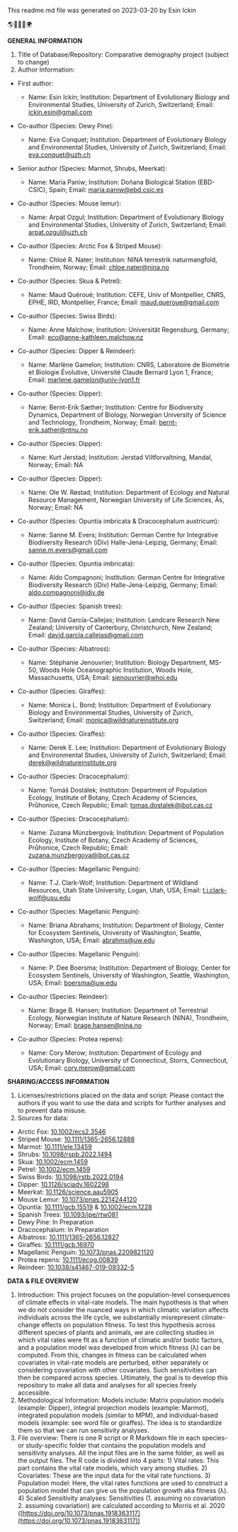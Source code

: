 This readme.md file was generated on 2023-03-20 by Esin Ickin

🌎🐧🦒🌿🌍

**GENERAL INFORMATION**
1. Title of Database/Repository: Comparative demography project (subject to change)
2. Author Information:
- First author:
   - Name: Esin Ickin; Institution: Department of Evolutionary Biology and Environmental Studies, University of Zurich, Switzerland; Email: ickin.esin@gmail.com
     
- Co-author (Species: Dewy Pine):
  - Name: Eva Conquet; Institution: Department of Evolutionary Biology and Environmental Studies, University of Zurich, Switzerland; Email: eva.conquet@uzh.ch
    
- Senior author (Species: Marmot, Shrubs, Meerkat):
   - Name: Maria Paniw; Institution: Doñana Biological Station (EBD-CSIC), Spain; Email: maria.paniw@ebd.csic.es
     
- Co-author (Species: Mouse lemur):
   - Name: Arpat Ozgul; Institution: Department of Evolutionary Biology and Environmental Studies, University of Zurich, Switzerland; Email: arpat.ozgul@uzh.ch
     
- Co-author (Species: Arctic Fox & Striped Mouse):
   - Name: Chloé R. Nater; Institution: NINA terrestrik naturmangfold, Trondheim, Norway; Email: chloe.nater@nina.no
     
- Co-author (Species: Skua & Petrel):
   - Name: Maud Quéroué; Institution: CEFE, Univ of Montpellier, CNRS, EPHE, IRD, Montpellier, France; Email: maud.queroue@gmail.com
     
- Co-author (Species: Swiss Birds):
   - Name: Anne Malchow; Institution: Universität Regensburg, Germany; Email: eco@anne-kathleen.malchow.nz
     
- Co-author (Species: Dipper & Reindeer):
   - Name: Marlène Gamelon; Institution: CNRS, Laboratoire de Biométrie et Biologie Évolutive, Université Claude Bernard Lyon 1, France; Email: marlene.gamelon@univ-lyon1.fr
     
- Co-author (Species: Dipper):
   - Name: Bernt-Erik Sæther; Institution: Centre for Biodiversity Dynamics, Department of Biology, Norwegian University of Science and Technology, Trondheim, Norway; Email: bernt-erik.sather@ntnu.no
     
- Co-author (Species: Dipper):
   - Name: Kurt Jerstad; Institution: Jerstad Viltforvaltning, Mandal, Norway; Email: NA
     
- Co-author (Species: Dipper):
   - Name: Ole W. Røstad; Institution: Department of Ecology and Natural Resource Management, Norwegian University of Life Sciences, Ås, Norway; Email: NA
     
- Co-author (Species: Opuntia imbricata & Dracocephalum austricum):
  - Name: Sanne M. Evers; Institution: German Centre for Integrative Biodiversity Research (iDiv) Halle-Jena-Leipzig, Germany; Email: sanne.m.evers@gmail.com
    
- Co-author (Species: Opuntia imbricata):
  - Name: Aldo Compagnoni; Institution: German Centre for Integrative Biodiversity Research (iDiv) Halle-Jena-Leipzig, Germany; Email: aldo.compagnoni@idiv.de
    
- Co-author (Species: Spanish trees):
  - Name: David García-Callejas; Institution: Landcare Research New Zealand; University of Canterbury, Christchurch, New Zealand; Email: david.garcia.callejas@gmail.com
    
- Co-author (Species: Albatross):
  - Name: Stéphanie Jenouvrier; Institution: Biology Department, MS-50, Woods Hole Oceanographic Institution, Woods Hole, Massachusetts, USA; Email: sjenouvrier@whoi.edu
    
- Co-author (Species: Giraffes):
  - Name: Monica L. Bond; Institution: Department of Evolutionary Biology and Environmental Studies, University of Zurich, Switzerland; Email: monica@wildnatureinstitute.org
    
- Co-author (Species: Giraffes):
  - Name: Derek E. Lee; Institution: Department of Evolutionary Biology and Environmental Studies, University of Zurich, Switzerland; Email: derek@wildnatureinstitute.org
    
- Co-author (Species: Dracocephalum):
  - Name: Tomáš Dostálek; Institution: Department of Population Ecology, Institute of Botany, Czech Academy of Sciences, Průhonice, Czech Republic; Email: tomas.dostalek@ibot.cas.cz
    
- Co-author (Species: Dracocephalum):
  - Name: Zuzana Münzbergová; Institution: Department of Population Ecology, Institute of Botany, Czech Academy of Sciences, Průhonice, Czech Republic; Email: zuzana.munzbergova@ibot.cas.cz
    
- Co-author (Species: Magellanic Penguin):
  - Name: T.J. Clark-Wolf; Institution: Department of Wildland Resources, Utah State University, Logan, Utah, USA; Email: t.j.clark-wolf@usu.edu
    
- Co-author (Species: Magellanic Penguin):
  - Name: Briana Abrahams; Institution: Department of Biology, Center for Ecosystem Sentinels, University of Washington, Seattle, Washington, USA; Email: abrahms@uw.edu
    
- Co-author (Species: Magellanic Penguin):
  - Name: P. Dee Boersma; Institution: Department of Biology, Center for Ecosystem Sentinels, University of Washington, Seattle, Washington, USA; Email: boersma@uw.edu
    
- Co-author (Species: Reindeer):
  - Name: Brage B. Hansen; Institution: Department of Terrestrial Ecology, Norwegian Institute of Nature Research (NINA), Trondheim, Norway; Email: brage.hansen@nina.no
    
- Co-author (Species: Protea repens):
  - Name: Cory Merow; Institution: Department of Ecology and Evolutionary Biology, University of Connecticut, Storrs, Connecticut, USA; Email: cory.merow@gmail.com


**SHARING/ACCESS INFORMATION**
1. Licenses/restrictions placed on the data and script: Please contact the authors if you want to use the data and scripts for further analyses and to prevent data misuse.
2. Sources for data:
- Arctic Fox: [10.1002/ecs2.3546](https://esajournals.onlinelibrary.wiley.com/doi/full/10.1002/ecs2.3546)
- Striped Mouse: [10.1111/1365-2656.12888](https://besjournals.onlinelibrary.wiley.com/doi/full/10.1111/1365-2656.12888)
- Marmot: [10.1111/ele.13459](https://onlinelibrary.wiley.com/doi/full/10.1111/ele.13459)
- Shrubs: [10.1098/rspb.2022.1494](https://royalsocietypublishing.org/doi/10.1098/rspb.2022.1494)
- Skua: [10.1002/ecm.1459](https://esajournals.onlinelibrary.wiley.com/doi/full/10.1002/ecm.1459)
- Petrel: [10.1002/ecm.1459](https://esajournals.onlinelibrary.wiley.com/doi/full/10.1002/ecm.1459)
- Swiss Birds: [10.1098/rstb.2022.0194 ](https://royalsocietypublishing.org/doi/10.1098/rstb.2022.0194)
- Dipper: [10.1126/sciadv.1602298](https://www.science.org/doi/10.1126/sciadv.1602298)
- Meerkat: [10.1126/science.aau5905](https://www.science.org/doi/10.1126/science.aau5905)
- Mouse Lemur: [10.1073/pnas.2214244120](https://www.pnas.org/doi/10.1073/pnas.2214244120)
- Opuntia: [10.1111/gcb.15519](https://onlinelibrary.wiley.com/doi/full/10.1111/gcb.15519) & [10.1002/ecm.1228](https://esajournals.onlinelibrary.wiley.com/doi/full/10.1002/ecm.1228)
- Spanish Trees: [10.1093/jpe/rtw081](https://academic.oup.com/jpe/article/10/5/731/3062498)
- Dewy Pine: In Preparation
- Dracocephalum: In Preparation
- Albatross: [10.1111/1365-2656.12827](https://doi.org/10.1111/1365-2656.12827)
- Giraffes: [10.1111/gcb.16970](https://doi.org/10.1111/gcb.16970)
- Magellanic Penguin: [10.1073/pnas.2209821120](https://doi.org/10.1073/pnas.2209821120)
- Protea repens: [10.1111/ecog.00839](https://doi.org/10.1111/ecog.00839)
- Reindeer: [10.1038/s41467-019-09332-5](https://doi.org/10.1038/s41467-019-09332-5)

**DATA & FILE OVERVIEW**
1. Introduction: This project focuses on the population-level consequences of climate effects in vital-rate models. The main hypothesis is that when we do not consider the nuanced ways in which climatic variation affects individuals across the life cycle, we substantially misrepresent climate-change effects on population fitness. To test this hypothesis across different species of plants and animals, we are collecting studies in which vital rates were fit as a function of climatic and/or biotic factors, and a population model was developed from which fitness (λ) can be computed. From this, changes in fitness can be calculated when covariates in vital-rate models are perturbed, either separately or considering covariation with other covariates. Such sensitivities can then be compared across species. Ultimately, the goal is to develop this repository to make all data and analyses for all species freely accessible.  
2. Methodological Information: Models include: Matrix population models (example: Dipper), integral projection models (example: Marmot), integrated population models (similar to MPM), and individual-based models (example: see word file or giraffes). The idea is to standardize them so that we can run sensitivity analyses.
3. File overview: There is one R script or R Markdown file in each species- or study-specific folder that contains the population models and sensitivity analyses. All the input files are in the same folder, as well as the output files. The R code is divided into 4 parts: 1) Vital rates: This part contains the vital rate models, which vary among studies. 2) Covariates: These are the input data for the vital rate functions. 3) Population model: Here, the vital rates functions are used to construct a population model that can give us the population growth aka fitness (λ). 4) Scaled Sensitivity analyses: Sensitivities (1. assuming no covariation 2. assuming covariation) are calculated according to Morris et al. 2020 ([https://doi.org/10.1073/pnas.1918363117](https://doi.org/10.1073/pnas.1918363117)) 
   
